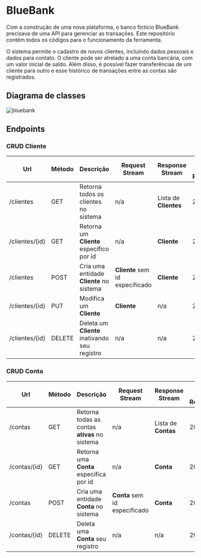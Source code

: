 # BlueBank

Com a construção de uma nova plataforma, o banco fictício BlueBank precisava de
uma API para gerenciar as transações. Este repositório contém todos os códigos para o funcionamento da ferramenta.

O sistema permite o cadastro de novos clientes, incluindo dados pessoais e
dados para contato. O cliente pode ser atrelado a uma conta bancária, com um valor
inicial de saldo. Além disso, é possível fazer transferências de um cliente para outro e esse
histórico de transações entre as contas são registrados.

## Diagrama de classes
![bluebank](https://user-images.githubusercontent.com/38514137/140621664-96f517ad-e2c5-46f0-b974-b11a9d93a9f8.png)

## Endpoints

### CRUD Cliente
| Url | Método | Descrição | Request Stream | Response Stream | Status Code Retornado |
| --- | ------ | ----------- | -------------- | --------------- | -------------------- |
| /clientes | GET | Retorna todos os clientes no sistema | n/a | Lista de **Clientes** | 200/404 |
| /clientes/{id} | GET | Retorna um **Cliente** específico por id | n/a | **Cliente** | 200/404 |
| /clientes | POST | Cria uma entidade **Cliente** no sistema | **Cliente** sem id especificado | **Cliente** | 201/404 |
| /clientes/{id} | PUT | Modifica um **Cliente** | **Cliente** | n/a | 200/404 |
| /clientes/{id} | DELETE | Deleta um **Cliente** inativando seu registro | n/a | n/a | 200/404 |

### CRUD Conta
| Url | Método | Descrição | Request Stream | Response Stream | Status Code Retornado |
| --- | ------ | ----------- | -------------- | --------------- | -------------------- |
| /contas | GET | Retorna todas as contas **ativas** no sistema | n/a | Lista de **Contas** | 200/404 |
| /contas/{id} | GET | Retorna uma **Conta** específica por id | n/a | **Conta** | 200/404 |
| /contas | POST | Cria uma entidade **Conta** no sistema | **Conta** sem id especificado | **Conta** | 201/404 |
| /contas/{id} | DELETE | Deleta uma **Conta** seu registro | n/a | n/a | 200/404 |
